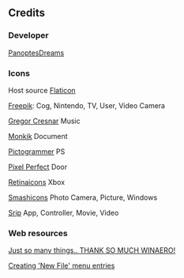 ## Credits

### Developer

[PanoptesDreams](https://github.com/PanoptesDreams)

### Icons

Host source [Flaticon](https://www.flaticon.com/)

[Freepik](https://www.flaticon.com/authors/freepik):
Cog, Nintendo, TV, User, Video Camera

[Gregor Cresnar](https://www.flaticon.com/authors/gregor-cresnar)
Music

[Monkik](https://www.flaticon.com/authors/monkik)
Document

[Pictogrammer](https://www.flaticon.com/authors/pictogramer)
PS

[Pixel Perfect](https://www.flaticon.com/authors/pixel-perfect)
Door

[Retinaicons](https://www.flaticon.com/authors/retinaicons)
Xbox

[Smashicons](https://www.flaticon.com/authors/smashicons)
Photo Camera, Picture, Windows

[Srip](https://www.flaticon.com/authors/srip)
App, Controller, Movie, Video


### Web resources

[Just so many things.. THANK SO MUCH WINAERO!](https://winaero.com/)

[Creating 'New File' menu entries](https://www.howtogeek.com/290500/how-to-add-other-file-types-to-the-new-item-menu-in-windows-10s-file-explorer/)
